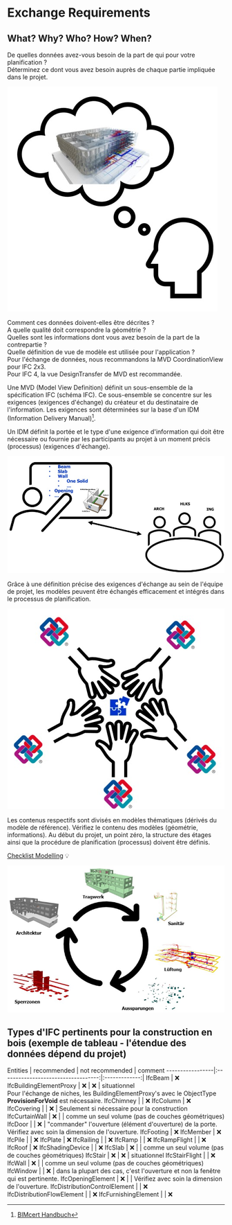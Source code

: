 # Exchange Requirements

## What? Why? Who? How? When?

De quelles données avez-vous besoin de la part de qui pour votre planification ?<br>
Déterminez ce dont vous avez besoin auprès de chaque partie impliquée dans le projet. 

![localized image](../img/what.jpg)

Comment ces données doivent-elles être décrites ? <br>
A quelle qualité doit correspondre la géométrie ?  <br>
Quelles sont les informations dont vous avez besoin de la part de la contrepartie ?  <br>
Quelle définition de vue de modèle est utilisée pour l'application ?  <br>
Pour l'échange de données, nous recommandons la MVD CoordinationView pour IFC 2x3.  <br>
Pour IFC 4, la vue DesignTransfer de MVD est recommandée.  <br>

Une MVD (Model View Definition) définit un sous-ensemble de la spécification IFC (schéma IFC). Ce sous-ensemble se concentre sur les exigences (exigences d'échange) du créateur et du destinataire de l'information. Les exigences sont déterminées sur la base d'un IDM (Information Delivery Manual)[^1].
[^1]: [BIMcert Handbuch](https://bif.bauwesen.tuwien.ac.at/fortbildung/kurse/aktuelle-kurse/bimcert/)

Un IDM définit la portée et le type d'une exigence d'information qui doit être nécessaire ou fournie par les participants au projet à un moment précis (processus) (exigences d'échange).


![localized image](../img/how.jpg)

Grâce à une définition précise des exigences d'échange au sein de l'équipe de projet, les modèles peuvent être échangés efficacement et intégrés dans le processus de planification. 

![localized image](../img/why.jpg)

Les contenus respectifs sont divisés en modèles thématiques (dérivés du modèle de référence). Vérifiez le contenu des modèles (géométrie, informations). 
Au début du projet, un point zéro, la structure des étages ainsi que la procédure de planification (processus) doivent être définis.

[Checklist Modelling](../2.Modellierung/modelling.fr.md#ifc-model-setup-cadwork-export) :bulb:

![localized image](../img/fachmodelle.jpg)


## Types d'IFC pertinents pour la construction en bois (exemple de tableau - l'étendue des données dépend du projet)

Entities           | recommended                           | not recommended | comment
-----------------|:-----------------------------------:|:-------------:|
IfcBeam | :x:
IfcBuildingElementProxy | :x: | :x: | situationnel <br> Pour l'échange de niches, les BuildingElementProxy's avec le ObjectType **ProvisionForVoid** est nécessaire.
IfcChimney | | :x:
IfcColumn | :x:
IfcCovering | | :x: | Seulement si nécessaire pour la construction
IfcCurtainWall | :x: | |  comme un seul volume (pas de couches géométriques)
IfcDoor | | :x: | "commander" l'ouverture (élément d'ouverture) de la porte. Vérifiez avec soin la dimension de l'ouverture.
IfcFooting | :x:
IfcMember | :x:
IfcPile | | :x:
IfcPlate | :x:
IfcRailing | | :x:
IfcRamp | | :x:
IfcRampFlight | | :x:
IfcRoof | :x:
IfcShadingDevice | | :x:
IfcSlab | :x: |  | comme un seul volume (pas de couches géométriques)
IfcStair | :x: | :x: | situationnel
IfcStairFlight | | :x:
IfcWall | :x: |  | comme un seul volume (pas de couches géométriques)
IfcWindow | | :x: | dans la plupart des cas, c'est l'ouverture et non la fenêtre qui est pertinente. 
IfcOpeningElement | :x: | | Vérifiez avec soin la dimension de l'ouverture.
IfcDistributionControlElement | | :x:
IfcDistributionFlowElement | | :x:
IfcFurnishingElement | | :x: